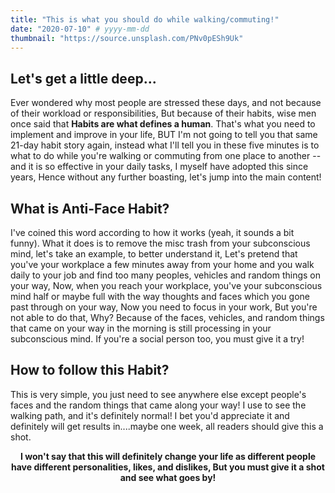 ```yaml
---
title: "This is what you should do while walking/commuting!"
date: "2020-07-10" # yyyy-mm-dd
thumbnail: "https://source.unsplash.com/PNv0pESh9Uk"
---
```


## Let's get a little deep...

Ever wondered why most people are stressed these days, and not because of their workload or responsibilities, But because of their habits, wise men once said that
**Habits are what defines a human**.
That's what you need to implement and improve in your life, BUT I'm not going to tell you that same 21-day habit story again, instead what I'll tell you in these five minutes is to what to do while you're walking or commuting from one place to another -- and it is so effective in your daily tasks, I myself have adopted this since years, Hence without any further boasting, let's jump into the main content!

## What is Anti-Face Habit?

I've coined this word according to how it works (yeah, it sounds a bit funny). What it does is to remove the misc trash from your subconscious mind, let's take an example, to better understand it, Let's pretend that you've your workplace a few minutes away from your home and you walk daily to your job and find too many peoples, vehicles and random things on your way, Now, when you reach your workplace, you've your subconscious mind half or maybe full with the way thoughts and faces which you gone past through on your way, Now you need to focus in your work, But you're not able to do that, Why? Because of the faces, vehicles, and random things that came on your way in the morning is still processing in your subconscious mind. If you're a social person too, you must give it a try!

## How to follow this Habit?

This is very simple, you just need to see anywhere else except people's faces and the random things that came along your way! I use to see the walking path, and it's definitely normal! I bet you'd appreciate it and definitely will get results in....maybe one week, all readers should give this a shot.

**<p align="center">I won't say that this will definitely change your life as different people have different personalities, likes, and dislikes, But you must give it a shot and see what goes by!</p>**
